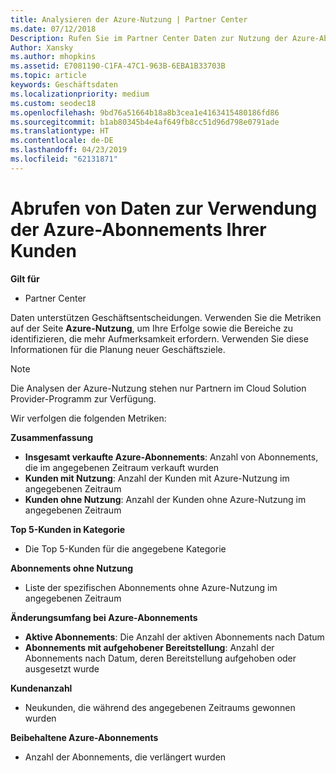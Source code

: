 ```yaml
---
title: Analysieren der Azure-Nutzung | Partner Center
ms.date: 07/12/2018
Description: Rufen Sie im Partner Center Daten zur Nutzung der Azure-Abonnements Ihrer Kunden ab.
Author: Xansky
ms.author: mhopkins
ms.assetid: E7081190-C1FA-47C1-963B-6EBA1B33703B
ms.topic: article
keywords: Geschäftsdaten
ms.localizationpriority: medium
ms.custom: seodec18
ms.openlocfilehash: 9bd76a51664b18a8b3cea1e4163415480186fd86
ms.sourcegitcommit: b1ab80345b4e4af649fb8cc51d96d798e0791ade
ms.translationtype: HT
ms.contentlocale: de-DE
ms.lasthandoff: 04/23/2019
ms.locfileid: "62131871"
---
```

# <a name="get-data-about-the-usage-of-your-customers-azure-subscriptions"></a>Abrufen von Daten zur Verwendung der Azure-Abonnements Ihrer Kunden 

**Gilt für**
- Partner Center

Daten unterstützen Geschäftsentscheidungen. Verwenden Sie die Metriken auf der Seite **Azure-Nutzung**, um Ihre Erfolge sowie die Bereiche zu identifizieren, die mehr Aufmerksamkeit erfordern. Verwenden Sie diese Informationen für die Planung neuer Geschäftsziele.

> [!NOTE]
> Die Analysen der Azure-Nutzung stehen nur Partnern im Cloud Solution Provider-Programm zur Verfügung.

Wir verfolgen die folgenden Metriken:

**Zusammenfassung**  
 - **Insgesamt verkaufte Azure-Abonnements**: Anzahl von Abonnements, die im angegebenen Zeitraum verkauft wurden  
 - **Kunden mit Nutzung**: Anzahl der Kunden mit Azure-Nutzung im angegebenen Zeitraum  
 - **Kunden ohne Nutzung**: Anzahl der Kunden ohne Azure-Nutzung im angegebenen Zeitraum  

**Top 5-Kunden in Kategorie**  
 -  Die Top 5-Kunden für die angegebene Kategorie  

**Abonnements ohne Nutzung**  
 -  Liste der spezifischen Abonnements ohne Azure-Nutzung im angegebenen Zeitraum  

**Änderungsumfang bei Azure-Abonnements**  
 - **Aktive Abonnements**: Die Anzahl der aktiven Abonnements nach Datum  
 - **Abonnements mit aufgehobener Bereitstellung**: Anzahl der Abonnements nach Datum, deren Bereitstellung aufgehoben oder ausgesetzt wurde  

**Kundenanzahl**
 - Neukunden, die während des angegebenen Zeitraums gewonnen wurden  

**Beibehaltene Azure-Abonnements**  
 - Anzahl der Abonnements, die verlängert wurden   
  